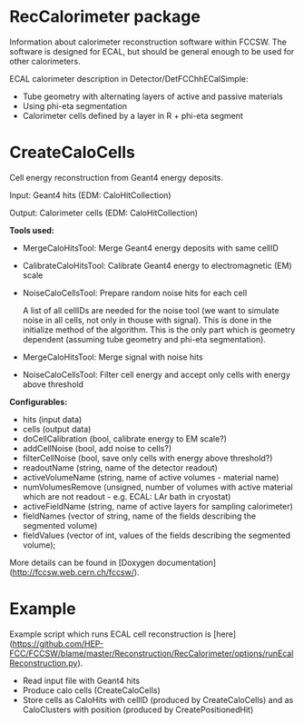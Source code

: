 RecCalorimeter package
===

Information about calorimeter reconstruction software within FCCSW. The software is designed for ECAL, but should be general enough to be used for other calorimeters.

ECAL calorimeter description in Detector/DetFCChhECalSimple:

* Tube geometry with alternating layers of active and passive materials
* Using phi-eta segmentation
* Calorimeter cells defined by a layer in R + phi-eta segment

# CreateCaloCells

Cell energy reconstruction from Geant4 energy deposits.

Input: Geant4 hits (EDM: CaloHitCollection)

Output: Calorimeter cells (EDM: CaloHitCollection)

**Tools used:**

* MergeCaloHitsTool: Merge Geant4 energy deposits with same cellID
* CalibrateCaloHitsTool: Calibrate Geant4 energy to electromagnetic (EM) scale
* NoiseCaloCellsTool: Prepare random noise hits for each cell

  A list of all cellIDs are needed for the noise tool (we want to simulate noise in all cells, not only in thouse with signal). This is done in the initialize method of the  algorithm. This is the only part which is geometry dependent (assuming tube geometry and phi-eta segmentation).

* MergeCaloHitsTool: Merge signal with noise hits
* NoiseCaloCellsTool: Filter cell energy and accept only cells with energy above threshold

**Configurables:**

* hits (input data)
* cells (output data)
* doCellCalibration (bool, calibrate energy to EM scale?)
* addCellNoise (bool, add noise to cells?)
* filterCellNoise (bool, save only cells with energy above threshold?)
* readoutName (string, name of the detector readout)
* activeVolumeName (string, name of active volumes - material name)
* numVolumesRemove (unsigned, number of volumes with active material which are not readout - e.g. ECAL: LAr bath in cryostat)
* activeFieldName (string, name of active layers for sampling calorimeter)
* fieldNames (vector of string, name of the fields describing the segmented volume)
* fieldValues (vector of int, values of the fields describing the segmented volume);

More details can be found in [Doxygen documentation] (http://fccsw.web.cern.ch/fccsw/).

# Example

Example script which runs ECAL cell reconstruction is [here] (https://github.com/HEP-FCC/FCCSW/blame/master/Reconstruction/RecCalorimeter/options/runEcalReconstruction.py).

* Read input file with Geant4 hits
* Produce calo cells (CreateCaloCells)
* Store cells as CaloHits with cellID (produced by CreateCaloCells) and as CaloClusters with position (produced by CreatePositionedHit)
